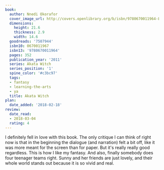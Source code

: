 ```yaml
---
book:
  author: Nnedi Okorafor
  cover_image_url: http://covers.openlibrary.org/b/isbn/9780670011964-L.jpg
  dimensions:
    height: 21.6
    thickness: 2.9
    width: 14.6
  goodreads: '7507944'
  isbn10: 0670011967
  isbn13: '9780670011964'
  pages: 352
  publication_year: '2011'
  series: Akata Witch
  series_position: '1'
  spine_color: '#c3bc97'
  tags:
  - fantasy
  - learning-the-arts
  - ya
  title: Akata Witch
plan:
  date_added: '2018-02-18'
review:
  date_read:
  - 2018-03-04
  rating: 4
---
```


I definitely fell in love with this book. The only critique I can think of right now is that in the beginning the dialogue (and narration) felt a bit off, like it was more meant for the screen than for paper. But it's really really good regardless. This is how I like my fantasy. And also, finally somebody does four teenager teams right. Sunny and her friends are just lovely, and their whole world stands out because it is so vivid and real.
